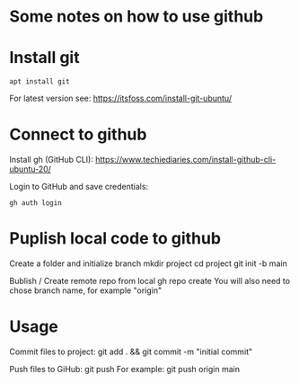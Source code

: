 Some notes on how to use github
===============================


# Install git
    apt install git

For latest version see: https://itsfoss.com/install-git-ubuntu/

# Connect to github
Install gh (GitHub CLI): https://www.techiediaries.com/install-github-cli-ubuntu-20/

Login to GitHub and save credentials:

    gh auth login

# Puplish local code to github
Create a folder and initialize branch
    mkdir project
    cd project
    git init -b main

Bublish / Create remote repo from local
    gh repo create
You will also need to chose branch name, for example "origin"


# Usage
Commit files to project:
    git add . && git commit -m "initial commit"

Push files to GiHub:
    git push  <REMOTENAME> <BRANCHNAME> 
For example:
    git push  origin main
